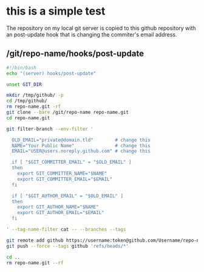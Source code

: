 # this is a simple test

The repository on my local git server is copied to this github repository
with an post-update hook that is changing the commiter's email address.

## /git/repo-name/hooks/post-update

```bash
#!/bin/bash
echo "(server) hooks/post-update"

unset GIT_DIR

mkdir /tmp/github/ -p
cd /tmp/github/
rm repo-name.git -rf
git clone --bare /git/repo-name repo-name.git
cd repo-name.git

git filter-branch --env-filter '

  OLD_EMAIL="private@domain.tld"        # change this
  NAME="Your Public Name"               # change this
  EMAIL="USER@users.noreply.github.com" # change this

  if [ "$GIT_COMMITTER_EMAIL" = "$OLD_EMAIL" ]
  then
    export GIT_COMMITTER_NAME="$NAME"
    export GIT_COMMITTER_EMAIL="$EMAIL"
  fi

  if [ "$GIT_AUTHOR_EMAIL" = "$OLD_EMAIL" ]
  then
    export GIT_AUTHOR_NAME="$NAME"
    export GIT_AUTHOR_EMAIL="$EMAIL"
  fi

' --tag-name-filter cat -- --branches --tags

git remote add github https://username:token@github.com/Username/repo-name.git
git push --force --tags github 'refs/heads/*'

cd ..
rm repo-name.git --rf
```
